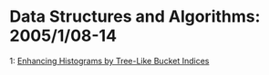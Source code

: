 # Data Structures and Algorithms: 2005/1/08-14  
1: [Enhancing Histograms by Tree-Like Bucket Indices](https://doi.org/10.48550/arXiv.cs/0501020)  
